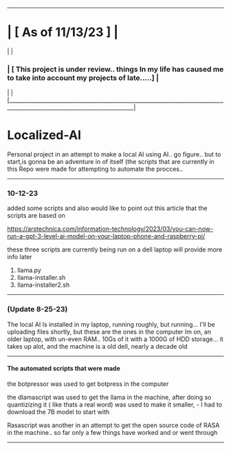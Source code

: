 ------------------------------------------------------------------------------------------------------------------------------
# | [ As of 11/13/23 ]                                                                                                       |
|                                                                                                                            |
### | [ This project is under review.. things In my life has caused me to take into account my projects of late.....]        |
|                                                                                                                            |
[____________________________________________________________________________________________________________________________|
# Localized-AI
Personal project in an attempt to make a local AI using AI.. go figure.. but to start,is gonna be an adventure in of itself
(the scripts that are currently in this Repo were made for attempting to automate the procces..

-------------------------------------------------------------------------------------
### 10-12-23
added some scripts and also would like to point out this article that the scripts are based on

https://arstechnica.com/information-technology/2023/03/you-can-now-run-a-gpt-3-level-ai-model-on-your-laptop-phone-and-raspberry-pi/

these three scripts are currently being run on a dell laptop
will provide more info later
1) llama.py
2) llama-installer.sh
3) llama-installer2.sh
----------------------------------------------------------------------------

### (Update 8-25-23)
The local AI Is installed in my laptop, running roughly, but running...
I'll be uploading files shortly, but these are the ones in the computer Im on, an older laptop, with un-even RAM.. 10Gs of it with a 1000G of HDD storage... it takes up alot, and the machine is a old dell, nearly a decade old

----------------------------------------------------------------------

#### The automated scripts that were made


the botpressor was used to get botpress in the computer

the dlamascript was used to get the llama in the machine, after doing so quantizizing it ( like thats a real word) was used to make it smaller,
     - I had to download the 7B model to start with
     
Rasascript was another in an attempt to get the open source code of RASA in the machine.. so far only a few things have worked and or went through

----------------------------------------------------------------------
